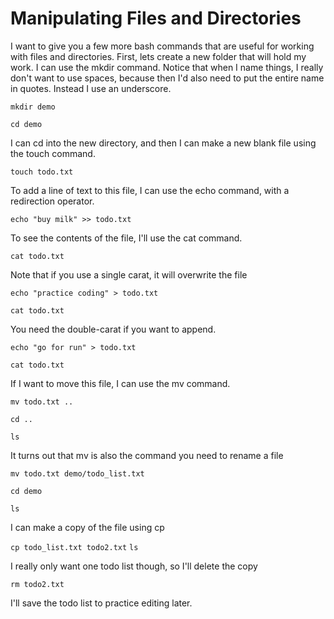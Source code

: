 # Manipulating Files and Directories

I want to give you a few more bash commands that are useful for working with files and directories.  First, lets create a new folder that will hold my work.  I can use the mkdir command.  Notice that when I name things, I really don't want to use spaces, because then I'd also need to put the entire name in quotes.  Instead I use an underscore.

`mkdir demo`

`cd demo`

I can cd into the new directory, and then I can make a new blank file using the touch command.

`touch todo.txt`

To add a line of text to this file, I can use the echo command, with a redirection operator.

`echo "buy milk" >> todo.txt`

To see the contents of the file, I'll use the cat command.

`cat todo.txt`

Note that if you use a single carat, it will overwrite the file

`echo "practice coding" > todo.txt`

`cat todo.txt`

You need the double-carat if you want to append.

`echo "go for run" > todo.txt`

`cat todo.txt`

If I want to move this file, I can use the mv command.

`mv todo.txt ..`

`cd ..`

`ls`

It turns out that mv is also the command you need to rename a file

`mv todo.txt demo/todo_list.txt`

`cd demo`

`ls`

I can make a copy of the file using cp

`cp todo_list.txt todo2.txt`
`ls`

I really only want one todo list though, so I'll delete the copy

`rm todo2.txt`

I'll save the todo list to practice editing later.